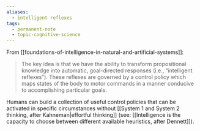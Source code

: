 ```yaml
---
aliases:
  - intelligent reflexes
tags:
  - permanent-note
  - topic-cognitive-science
---
```

From [[foundations-of-intelligence-in-natural-and-artificial-systems]]:
>The key idea is that we have the ability to transform propositional knowledge into automatic, goal-directed responses (i.e., “intelligent reflexes”). These reflexes are governed by a control policy which maps states of the body to motor commands in a manner conducive to accomplishing particular goals.

Humans can build a collection of useful control policies that can be activated in specific circumstances without [[System 1 and System 2 thinking, after Kahneman|effortful thinking]] (see: [[Intelligence is the capacity to choose between different available heuristics, after Dennett]]).
